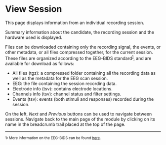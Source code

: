 # View Session

This page displays information from an individual recording session.

Summary information about the candidate, the recording session and the hardware used is displayed.

Files can be downloaded containing only the recording signal, the events, or other metadata, or all files compressed together, for the current session. These files are organized according to the EEG-BIDS standard<sup id="1">[1](#f1)</sup>, and are available for download as follows:

- All files (tgz): a compressed folder containing all the recording data as well as the metadata for the EEG scan session.
- EEG: the file containing the session recording data.    
- Electrode info (tsv): contains electrode locations.    
- Channels info (tsv): channel status and filter settings.    
- Events (tsv): events (both stimuli and responses) recorded during the session.   

On the left, *Next* and *Previous* buttons can be used to navigate between sessions. Navigate back to the main page of the module by clicking on its name in the breadcrumb trail placed at the top of the page.
___
<sup> <b id="f1">1:</b> More information on the EEG-BIDS can be found [here](https://www.nature.com/articles/s41597-019-0104-8). </sup>
